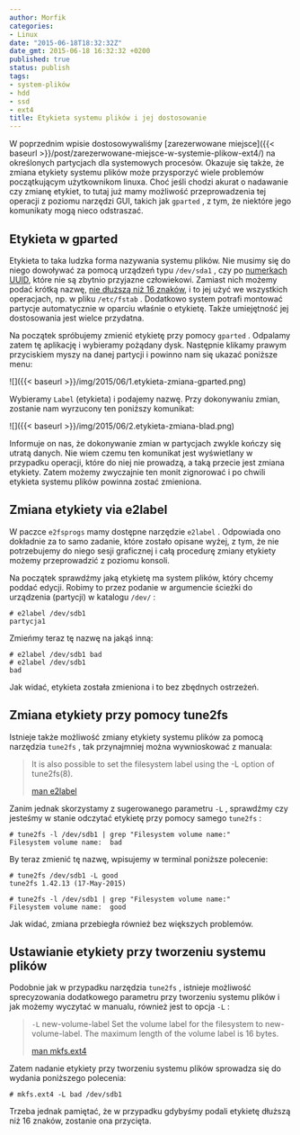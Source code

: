 ```yaml
---
author: Morfik
categories:
- Linux
date: "2015-06-18T18:32:32Z"
date_gmt: 2015-06-18 16:32:32 +0200
published: true
status: publish
tags:
- system-plików
- hdd
- ssd
- ext4
title: Etykieta systemu plików i jej dostosowanie
---
```


W poprzednim wpisie dostosowywaliśmy [zarezerwowane
miejsce]({{< baseurl >}}/post/zarezerwowane-miejsce-w-systemie-plikow-ext4/) na określonych
partycjach dla systemowych procesów. Okazuje się także, że zmiana etykiety systemu plików może
przysporzyć wiele problemów początkującym użytkownikom linuxa. Choć jeśli chodzi akurat o nadawanie
czy zmianę etykiet, to tutaj już mamy możliwość przeprowadzenia tej operacji z poziomu narzędzi GUI,
takich jak `gparted` , z tym, że niektóre jego komunikaty mogą nieco odstraszać.

<!--more-->
## Etykieta w gparted

Etykieta to taka ludzka forma nazywania systemu plików. Nie musimy się do niego dowoływać za pomocą
urządzeń typu `/dev/sda1` , czy po [numerkach
UUID](https://en.wikipedia.org/wiki/Universally_unique_identifier), które nie są zbytnio przyjazne
człowiekowi. Zamiast nich możemy podać krótką nazwę, [nie dłuższą niż 16
znaków](https://wiki.archlinux.org/index.php/Ext3#Assigning_a_label), i to jej użyć we wszystkich
operacjach, np. w pliku `/etc/fstab` . Dodatkowo system potrafi montować partycje automatycznie w
oparciu właśnie o etykietę. Także umiejętność jej dostosowania jest wielce przydatna.

Na początek spróbujemy zmienić etykietę przy pomocy `gparted` . Odpalamy zatem tę aplikację i
wybieramy pożądany dysk. Następnie klikamy prawym przyciskiem myszy na danej partycji i powinno nam
się ukazać poniższe menu:

![]({{< baseurl >}}/img/2015/06/1.etykieta-zmiana-gparted.png)

Wybieramy `Label` (etykieta) i podajemy nazwę. Przy dokonywaniu zmian, zostanie nam wyrzucony ten
poniższy komunikat:

![]({{< baseurl >}}/img/2015/06/2.etykieta-zmiana-blad.png)

Informuje on nas, że dokonywanie zmian w partycjach zwykle kończy się utratą danych. Nie wiem czemu
ten komunikat jest wyświetlany w przypadku operacji, które do niej nie prowadzą, a taką przecie jest
zmiana etykiety. Zatem możemy zwyczajnie ten monit zignorować i po chwili etykieta systemu plików
powinna zostać zmieniona.

## Zmiana etykiety via e2label

W paczce `e2fsprogs` mamy dostępne narzędzie `e2label` . Odpowiada ono dokładnie za to samo zadanie,
które zostało opisane wyżej, z tym, że nie potrzebujemy do niego sesji graficznej i całą procedurę
zmiany etykiety możemy przeprowadzić z poziomu konsoli.

Na początek sprawdźmy jaką etykietę ma system plików, który chcemy poddać edycji. Robimy to przez
podanie w argumencie ścieżki do urządzenia (partycji) w katalogu `/dev/` :

    # e2label /dev/sdb1
    partycja1

Zmieńmy teraz tę nazwę na jakąś inną:

    # e2label /dev/sdb1 bad
    # e2label /dev/sdb1
    bad

Jak widać, etykieta została zmieniona i to bez zbędnych ostrzeżeń.

## Zmiana etykiety przy pomocy tune2fs

Istnieje także możliwość zmiany etykiety systemu plików za pomocą narzędzia `tune2fs` , tak
przynajmniej można wywnioskować z manuala:

> It is also possible to set the filesystem label using the -L option of tune2fs(8).
>
> [man e2label](http://manpages.ubuntu.com/manpages/xenial/en/man8/e2label.8.html)

Zanim jednak skorzystamy z sugerowanego parametru `-L` , sprawdźmy czy jesteśmy w stanie odczytać
etykietę przy pomocy samego `tune2fs` :

    # tune2fs -l /dev/sdb1 | grep "Filesystem volume name:"
    Filesystem volume name:  bad

By teraz zmienić tę nazwę, wpisujemy w terminal poniższe polecenie:

    # tune2fs /dev/sdb1 -L good
    tune2fs 1.42.13 (17-May-2015)

    # tune2fs -l /dev/sdb1 | grep "Filesystem volume name:"
    Filesystem volume name:  good

Jak widać, zmiana przebiegła również bez większych problemów.

## Ustawianie etykiety przy tworzeniu systemu plików

Podobnie jak w przypadku narzędzia `tune2fs` , istnieje możliwość sprecyzowania dodatkowego
parametru przy tworzeniu systemu plików i jak możemy wyczytać w manualu, również jest to opcja `-L`
:

> `-L` new-volume-label
> Set the volume label for the filesystem to new-volume-label. The maximum length of the volume
> label is 16 bytes.
>
> [man mkfs.ext4](http://manpages.ubuntu.com/manpages/xenial/en/man8/mkfs.ext4.8.html)

Zatem nadanie etykiety przy tworzeniu systemu plików sprowadza się do wydania poniższego polecenia:

    # mkfs.ext4 -L bad /dev/sdb1

Trzeba jednak pamiętać, że w przypadku gdybyśmy podali etykietę dłuższą niż 16 znaków, zostanie ona
przycięta.
